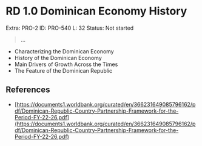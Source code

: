 # RD 1.0 Dominican Economy History

Extra: PRO-2
ID: PRO-540
L: 32
Status: Not started

> …
> 

- Characterizing the Dominican Economy
- History of the Dominican Economy
- Main Drivers of Growth Across the Times
- The Feature of the Dominican Republic

## References

- [https://documents1.worldbank.org/curated/en/366231649085796162/pdf/Dominican-Republic-Country-Partnership-Framework-for-the-Period-FY-22-26.pdf](https://documents1.worldbank.org/curated/en/366231649085796162/pdf/Dominican-Republic-Country-Partnership-Framework-for-the-Period-FY-22-26.pdf)